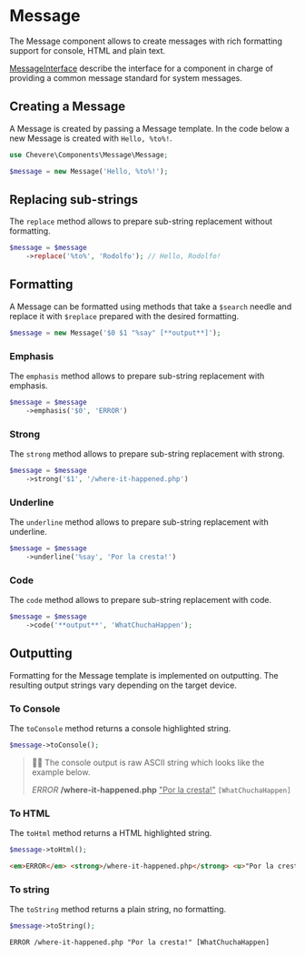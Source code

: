 # Message

The Message component allows to create messages with rich formatting support for console, HTML and plain text.

[MessageInterface](../reference/Chevere/Interfaces/Message/MessageInterface.md) describe the interface for a component in charge of providing a common message standard for system messages.

## Creating a Message

A Message is created by passing a Message template. In the code below a new Message is created with `Hello, %to%!`.

```php
use Chevere\Components\Message\Message;

$message = new Message('Hello, %to%!');
```

## Replacing sub-strings

The `replace` method allows to prepare sub-string replacement without formatting.

```php
$message = $message
    ->replace('%to%', 'Rodolfo'); // Hello, Rodolfo!
```

## Formatting

A Message can be formatted using methods that take a `$search` needle and replace it with `$replace` prepared with the desired formatting.

```php
$message = new Message('$0 $1 "%say" [**output**]');
```

### Emphasis

The `emphasis` method allows to prepare sub-string replacement with emphasis.

```php
$message = $message
    ->emphasis('$0', 'ERROR')
```

### Strong

The `strong` method allows to prepare sub-string replacement with strong.

```php
$message = $message
    ->strong('$1', '/where-it-happened.php')
```

### Underline

The `underline` method allows to prepare sub-string replacement with underline.

```php
$message = $message
    ->underline('%say', 'Por la cresta!')
```

### Code

The `code` method allows to prepare sub-string replacement with code.

```php
$message = $message
    ->code('**output**', 'WhatChuchaHappen');
```

## Outputting

Formatting for the Message template is implemented on outputting. The resulting output strings vary depending on the target device.

### To Console

The `toConsole` method returns a console highlighted string.

```php
$message->toConsole();
```

> 👍🏾 The console output is raw ASCII string which looks like the example below.
> 
> <em>ERROR</em> <strong>/where-it-happened.php</strong> <u>"Por la cresta!"</u> <code>[WhatChuchaHappen]</code>

### To HTML

The `toHtml` method returns a HTML highlighted string.

```php
$message->toHtml();
```

```html
<em>ERROR</em> <strong>/where-it-happened.php</strong> <u>"Por la cresta!"</u> <code>[WhatChuchaHappen]</code>
```

### To string

The `toString` method returns a plain string, no formatting.

```php
$message->toString();
```

```txt
ERROR /where-it-happened.php "Por la cresta!" [WhatChuchaHappen]
```
